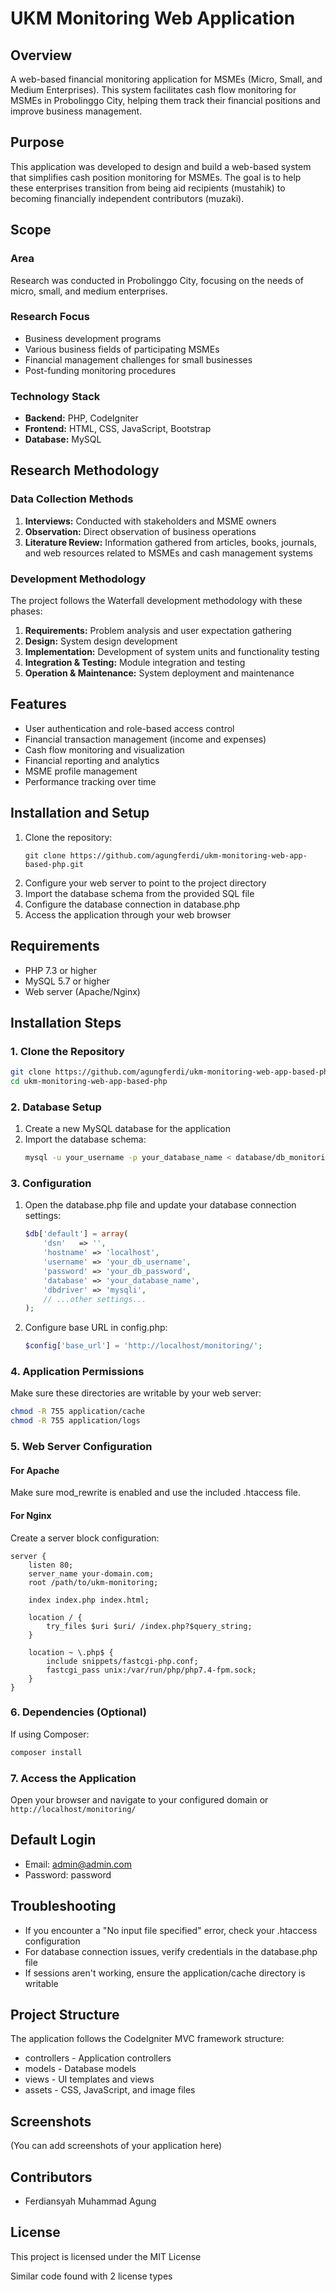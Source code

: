 # UKM Monitoring Web Application

## Overview
A web-based financial monitoring application for MSMEs (Micro, Small, and Medium Enterprises). This system facilitates cash flow monitoring for MSMEs in Probolinggo City, helping them track their financial positions and improve business management.

## Purpose
This application was developed to design and build a web-based system that simplifies cash position monitoring for MSMEs. The goal is to help these enterprises transition from being aid recipients (mustahik) to becoming financially independent contributors (muzaki).

## Scope
### Area
Research was conducted in Probolinggo City, focusing on the needs of micro, small, and medium enterprises.

### Research Focus
- Business development programs
- Various business fields of participating MSMEs
- Financial management challenges for small businesses
- Post-funding monitoring procedures

### Technology Stack
- **Backend:** PHP, CodeIgniter
- **Frontend:** HTML, CSS, JavaScript, Bootstrap
- **Database:** MySQL

## Research Methodology
### Data Collection Methods
1. **Interviews:** Conducted with stakeholders and MSME owners
2. **Observation:** Direct observation of business operations
3. **Literature Review:** Information gathered from articles, books, journals, and web resources related to MSMEs and cash management systems

### Development Methodology
The project follows the Waterfall development methodology with these phases:
1. **Requirements:** Problem analysis and user expectation gathering
2. **Design:** System design development
3. **Implementation:** Development of system units and functionality testing
4. **Integration & Testing:** Module integration and testing
5. **Operation & Maintenance:** System deployment and maintenance

## Features
- User authentication and role-based access control
- Financial transaction management (income and expenses)
- Cash flow monitoring and visualization
- Financial reporting and analytics
- MSME profile management
- Performance tracking over time

## Installation and Setup
1. Clone the repository:
   ```
   git clone https://github.com/agungferdi/ukm-monitoring-web-app-based-php.git
   ```
2. Configure your web server to point to the project directory
3. Import the database schema from the provided SQL file
4. Configure the database connection in database.php
5. Access the application through your web browser

## Requirements
- PHP 7.3 or higher
- MySQL 5.7 or higher
- Web server (Apache/Nginx)

## Installation Steps

### 1. Clone the Repository
```bash
git clone https://github.com/agungferdi/ukm-monitoring-web-app-based-php.git
cd ukm-monitoring-web-app-based-php
```

### 2. Database Setup
1. Create a new MySQL database for the application
2. Import the database schema:
   ```bash
   mysql -u your_username -p your_database_name < database/db_monitoring.sql
   ```

### 3. Configuration
1. Open the database.php file and update your database connection settings:
   ```php
   $db['default'] = array(
       'dsn'   => '',
       'hostname' => 'localhost',
       'username' => 'your_db_username',
       'password' => 'your_db_password',
       'database' => 'your_database_name',
       'dbdriver' => 'mysqli',
       // ...other settings...
   );
   ```

2. Configure base URL in config.php:
   ```php
   $config['base_url'] = 'http://localhost/monitoring/';
   ```

### 4. Application Permissions
Make sure these directories are writable by your web server:
```bash
chmod -R 755 application/cache
chmod -R 755 application/logs
```

### 5. Web Server Configuration

#### For Apache
Make sure mod_rewrite is enabled and use the included .htaccess file.

#### For Nginx
Create a server block configuration:
```nginx
server {
    listen 80;
    server_name your-domain.com;
    root /path/to/ukm-monitoring;
    
    index index.php index.html;
    
    location / {
        try_files $uri $uri/ /index.php?$query_string;
    }
    
    location ~ \.php$ {
        include snippets/fastcgi-php.conf;
        fastcgi_pass unix:/var/run/php/php7.4-fpm.sock;
    }
}
```

### 6. Dependencies (Optional)
If using Composer:
```bash
composer install
```

### 7. Access the Application
Open your browser and navigate to your configured domain or `http://localhost/monitoring/`

## Default Login
- Email: admin@admin.com
- Password: password

## Troubleshooting
- If you encounter a "No input file specified" error, check your .htaccess configuration
- For database connection issues, verify credentials in the database.php file
- If sessions aren't working, ensure the application/cache directory is writable

## Project Structure
The application follows the CodeIgniter MVC framework structure:
- controllers - Application controllers
- models - Database models
- views - UI templates and views
- assets - CSS, JavaScript, and image files

## Screenshots
(You can add screenshots of your application here)

## Contributors
- Ferdiansyah Muhammad Agung

## License
This project is licensed under the MIT License

Similar code found with 2 license types
